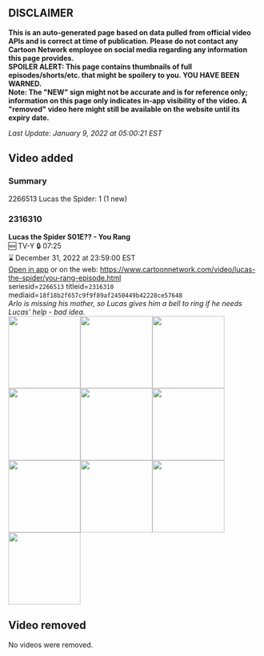 ## DISCLAIMER
**This is an auto-generated page based on data pulled from official video APIs and is correct at time of publication. Please do not contact any Cartoon Network employee on social media regarding any information this page provides.**  
**SPOILER ALERT: This page contains thumbnails of full episodes/shorts/etc. that might be spoilery to you. YOU HAVE BEEN WARNED.**  
**Note: The "NEW" sign might not be accurate and is for reference only; information on this page only indicates in-app visibility of the video. A "removed" video here might still be available on the website until its expiry date.**  

_Last Update: January 9, 2022 at 05:00:21 EST_
## Video added
### Summary
2266513 Lucas the Spider: 1 (1 new)  
### 2316310
**Lucas the Spider S01E?? - You Rang**  
🆕 TV-Y 🔒 07:25  
⌛ December 31, 2022 at 23:59:00 EST  
[Open in app](https://cnvideo.sercomkc.org/redirector.html?type=cnapp&seriesid=1000000000093702&titleid=2316310&mediaid=18f18b2f657c9f9f89af2450449b42228ce57648) or on the web: https://www.cartoonnetwork.com/video/lucas-the-spider/you-rang-episode.html  
seriesid=`2266513` titleid=`2316310` mediaid=`18f18b2f657c9f9f89af2450449b42228ce57648`  
_Arlo is missing his mother, so Lucas gives him a bell to ring if he needs Lucas' help - bad idea._  
<a href="https://s3.amazonaws.com/cartoonorchestrator/2316310_001_1280x720.jpg"><img src="https://s3.amazonaws.com/cartoonorchestrator/2316310_001_640x360.jpg" height="144px" /></a><a href="https://s3.amazonaws.com/cartoonorchestrator/2316310_002_1280x720.jpg"><img src="https://s3.amazonaws.com/cartoonorchestrator/2316310_002_640x360.jpg" height="144px" /></a><a href="https://s3.amazonaws.com/cartoonorchestrator/2316310_003_1280x720.jpg"><img src="https://s3.amazonaws.com/cartoonorchestrator/2316310_003_640x360.jpg" height="144px" /></a><a href="https://s3.amazonaws.com/cartoonorchestrator/2316310_004_1280x720.jpg"><img src="https://s3.amazonaws.com/cartoonorchestrator/2316310_004_640x360.jpg" height="144px" /></a><a href="https://s3.amazonaws.com/cartoonorchestrator/2316310_005_1280x720.jpg"><img src="https://s3.amazonaws.com/cartoonorchestrator/2316310_005_640x360.jpg" height="144px" /></a><a href="https://s3.amazonaws.com/cartoonorchestrator/2316310_006_1280x720.jpg"><img src="https://s3.amazonaws.com/cartoonorchestrator/2316310_006_640x360.jpg" height="144px" /></a><a href="https://s3.amazonaws.com/cartoonorchestrator/2316310_007_1280x720.jpg"><img src="https://s3.amazonaws.com/cartoonorchestrator/2316310_007_640x360.jpg" height="144px" /></a><a href="https://s3.amazonaws.com/cartoonorchestrator/2316310_008_1280x720.jpg"><img src="https://s3.amazonaws.com/cartoonorchestrator/2316310_008_640x360.jpg" height="144px" /></a><a href="https://s3.amazonaws.com/cartoonorchestrator/2316310_009_1280x720.jpg"><img src="https://s3.amazonaws.com/cartoonorchestrator/2316310_009_640x360.jpg" height="144px" /></a><a href="https://s3.amazonaws.com/cartoonorchestrator/2316310_010_1280x720.jpg"><img src="https://s3.amazonaws.com/cartoonorchestrator/2316310_010_640x360.jpg" height="144px" /></a>
## Video removed
No videos were removed.  
